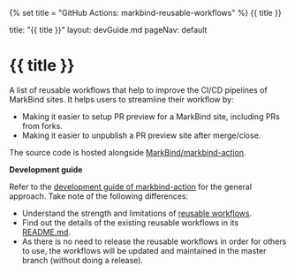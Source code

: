 {% set title = "GitHub Actions: markbind-reusable-workflows" %}
<span id="title" class="d-none">{{ title }}</span>

<frontmatter>
  title: "{{ title }}"
  layout: devGuide.md
  pageNav: default
</frontmatter>

# {{ title }}

<div class="lead">

A list of reusable workflows that help to improve the CI/CD pipelines of MarkBind sites. It helps users to streamline their workflow by:

* Making it easier to setup PR preview for a MarkBind site, including PRs from forks.
* Making it easier to unpublish a PR preview site after merge/close.

The source code is hosted alongside [MarkBind/markbind-action](https://github.com/MarkBind/markbind-action/tree/master/.github/workflows).
</div>

**Development guide**

Refer to the [development guide of markbind-action](./markbindAction.html) for the general approach. Take note of the following differences:

* Understand the strength and limitations of [reusable workflows](https://docs.github.com/en/actions/using-workflows/reusing-workflows).
* Find out the details of the existing reusable workflows in its [README.md](https://github.com/MarkBind/markbind-action/blob/master/.github/workflows/README.md).
* As there is no need to release the reusable workflows in order for others to use, the workflows will be updated and maintained in the master branch (without doing a release).
